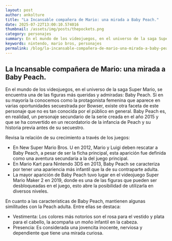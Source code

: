 ```yaml
--- 
layout: post 
author: ankolture 
title: "La Incansable compañera de Mario: una mirada a Baby Peach."
date: 2025-07-22T13:00:10.574016 
thumbnail: /assets/img/posts/thepockets.png
category: personajes 
summary: En el mundo de los videojuegos, en el universo de la saga Super Mario, se encuentra una de las figuras más queridas y admiradas: Baby Peach. Si en su...
keywords: nintendo, mario bros, personajes 
permalink: /blog/la-incansable-compañera-de-mario-una-mirada-a-baby-peach/ 
--- 
```


## La Incansable compañera de Mario: una mirada a Baby Peach.

En el mundo de los videojuegos, en el universo de la saga Super Mario, se encuentra una de las figuras más queridas y admiradas: Baby Peach. Si en su mayoría la conocemos como la protagonista femenina que aparece en varias oportunidades secuestrada por Bowser, existe otra faceta de este personaje que no es tan conocida por el público en general. Baby Peach es, en realidad, un personaje secundario de la serie creada en el año 2015 y que se ha convertido en un recordatorio de la infancia de Peach y su historia previa antes de su secuestro.

Revisa la relación de su crecimiento a través de los juegos:

*   En New Super Mario Bros. U en 2012, Mario y Luigi deben rescatar a Baby Peach, a pesar de ser la ficha principal, esta aparición fue definida como una aventura secundaria a la del juego principal.
*   En Mario Kart para Nintendo 3DS en 2013, Baby Peach se caracteriza por tener una apariencia más infantil que la de su contraparte adulta.
*   La mayor aparición de Baby Peach tuvo lugar en el videojuego Super Mario Maker 2 en 2019, donde es una de las figuras que pueden ser desbloqueadas en el juego, esto abre la posibilidad de utilizarla en diversos niveles.

En cuanto a las características de Baby Peach, mantienen algunas similitudes con la Peach adulta. Entre ellas se destaca:

*   Vestimenta: Los colores más notorios son el rosa para el vestido y plata para el cabello, la acompaña un moño infantil en la cabeza.
*   Presencia:  Es considerada una jovencita inocente, nerviosa y dependiente que tiene una mirada curiosa.
